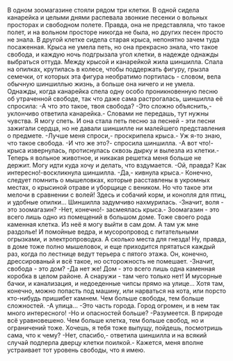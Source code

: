   В одном зоомагазине стояли рядом три клетки. В одной сидела канарейка и целыми днями распевала звонкие песенки о вольных просторах и свободном полете. Правда, она не представляла, что такое полет, и на вольном просторе никогда не была, но других песен просто не знала.
В другой клетке сидела старая крыса, непонятно зачем туда посаженная. Крыса не умела петь, но она прекрасно знала, что такое свобода, и каждую ночь подгрызала угол клетки, в надежде однажды выбраться оттуда.
Между крысой и канарейкой жила шиншилла. Спала на опилках, крутилась в колесе, чтобы поддержать фигуру, грызла семечки, от которых эта фигура необратимо портилась - словом, вела обычную шиншиллью жизнь, а больше она ничего и не умела.
Однажды, когда канарейка спела одну особо проникновенную песню об утраченной свободе, так что даже сама растрогалась, шиншилла её спросила:
-А что это такое, твоя свобода?
-Это сложно объяснить,- уклончиво ответила канарейка.- Словами не передашь, тут нужны чувства. Я могу спеть.
И она стала петь песню за песней - эти песни зажигали сердца, но не давали шиншилле ни малейшего представления о предмете.
-Лучше меня спроси,- проскрипела крыса.- Уж я-то знаю, что такое свобода.
-И что же это?- спросила шиншилла.
-А вот что!- крыса извернулась, протиснулась сквозь дырку и вылезла из клетки.- Теперь я вольное животное, и никакая решетка меня больше не держит. Могу идти куда хочу и делать, что вздумается.
-Ой, правда? Как интересно!-воскликнула шиншилла.
-Да,- кивнула крыса.- Конечно, следует помнить о мышеловках, которые расставлены в укромных местах, о крысиной отраве и уборщице с веником. Но что такое эти мелочи в сравнении с волей! Здесь и собачий корм, и конопля для птиц, и удобные опилки...
Шиншилла задумчиво нахмурилась.
-Значит, воля - это зоомагазин?
-Нет, конечно!- засмеялась крыса.- Зоомагазин - это всего лишь одно из помещений в большом доме. Тоже своего рода каменная клетка. Из неё я могу выйти в сам дом. А там уж мне раздолье! И помойные ведра, и мусоропровод с питательными огрызками, и электропроводка. А сколько места для гнезда! Ну, правда, в доме тоже полно мышеловок, и еще приходится прятаться каждый раз, когда по лестнице ведут терьера с пятого этажа. Он, конечно, дрессированый и всё такое, но осторожность не помешает.
-Значит, свобода - это дом?
-Да нет же! Дом - это всего лишь одна каменная коробка в целом районе. А снаружи - там чего только нет! И мусорные бачки, и канализация, и недоеденные чипсы прямо на улице... Хотя там, конечно, можно попасть под машину, или нарваться на кота, или порсто кто-нибудь пришибет камнем. Чем больше свободы, тем больше сложностей.
-А улица...
-Это часть города. Город огромен, и в нем так много интересного!
-Но и опасностей больше?
-Разумеется. В природе всё уравновешено. Чем больше клетка, тем больше свобод, но и ограничений тоже. Хочешь, я тебя тоже выпущу, пойдешь, посмотришь сама, что к чему?
-Нет, спасибо,- ответила шиншилла и на всякий случай подперла дверцу клетки поилкой.- Кажется, меня вполне устраивает тот уровень свободы, что я имею.    